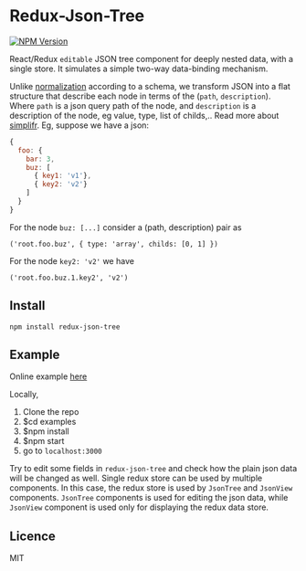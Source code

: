# Redux-Json-Tree

[![NPM Version](http://img.shields.io/npm/v/redux-json-tree.svg?style=flat)](https://www.npmjs.org/package/redux-json-tree)

React/Redux `editable` JSON tree component for deeply nested data, with a single store. It simulates a simple two-way data-binding mechanism. 

Unlike [normalization](https://github.com/gaearon/normalizr) according to a schema, we transform JSON into a flat structure that describe each node in terms of the (`path`, `description`). 
Where `path` is a json query path of the node, and `description` is a description of the node, eg value, type, list of childs,.. Read more about [simplifr](https://github.com/krispo/simplifr).
Eg, suppose we have a json:
```js
{
  foo: {
    bar: 3,
    buz: [
      { key1: 'v1'},
      { key2: 'v2'}
    ]
  }
}
```
For the node `buz: [...]` consider a (path, description) pair as

    ('root.foo.buz', { type: 'array', childs: [0, 1] })
 
For the node `key2: 'v2'` we have 

    ('root.foo.buz.1.key2', 'v2')

## Install

    npm install redux-json-tree

## Example
Online example [here](http://krispo.github.io/redux-json-tree/)

Locally, 
1. Clone the repo
2. $cd examples
3. $npm install
4. $npm start
5. go to `localhost:3000` 

Try to edit some fields in `redux-json-tree` and check how the plain json data will be changed as well.
Single redux store can be used by multiple components. 
In this case, the redux store is used by `JsonTree` and `JsonView` components. 
`JsonTree` components is used for editing the json data, while `JsonView` component is used only for displaying the redux data store.

## Licence
MIT